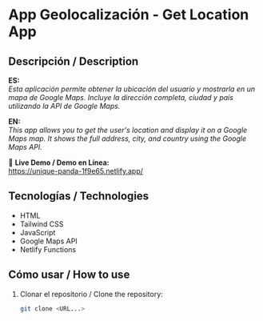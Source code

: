 # App Geolocalización - Get Location App

## Descripción / Description

**ES:**  
_Esta aplicación permite obtener la ubicación del usuario y mostrarla en un mapa de Google Maps. Incluye la dirección completa, ciudad y país utilizando la API de Google Maps._

**EN:**  
_This app allows you to get the user's location and display it on a Google Maps map. It shows the full address, city, and country using the Google Maps API._

🔗 **Live Demo / Demo en Línea:**  
https://unique-panda-1f9e65.netlify.app/

## Tecnologías / Technologies

- HTML
- Tailwind CSS
- JavaScript
- Google Maps API
- Netlify Functions

## Cómo usar / How to use

1. Clonar el repositorio / Clone the repository:
   ```bash
   git clone <URL...>
   ```
